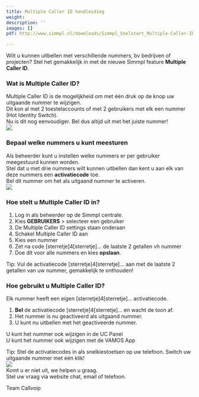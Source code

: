 ```yaml
---
title: Multiple Caller ID handleiding
weight: 
description: ''
images: []
pdf: http://www.simmpl.nl/downloads/Simmpl_Snelstart_Multiple-Caller-ID.pdf

---
```

Wilt u kunnen uitbellen met verschillende nummers, bv bedrijven of projecten? Stel het gemakkelijk in met de nieuwe Simmpl feature **Multiple Caller ID**.

<h3>Wat is Multiple Caller ID?</h3>

Multiple Caller ID is de mogelijkheid om met één druk op de knop uw uitgaande nummer te wijzigen.  
Dit kon al met 2 toestelaccounts of met 2 gebruikers met elk een nummer (Hot Identity Switch).  
Nu is dit nog eenvoudiger. Bel dus altijd uit met het juiste nummer!  
![](https://res.cloudinary.com/callvoip/image/upload/v1565343975/features-1_dvrctv.png)

<h3>Bepaal welke nummers u kunt meesturen</h3>

Als beheerder kunt u instellen welke nummers er per gebruiker meegestuurd kunnen worden.  
Stel dat u met drie nummers wilt kunnen uitbellen dan kent u aan elk van deze nummers een **activatiecode** toe.  
Bel dit nummer om het als uitgaand nummer te activeren.  
![](https://res.cloudinary.com/callvoip/image/upload/v1565344088/features-2_kfvgkn.png)

<h3>Hoe stelt u Multiple Caller ID in?</h3>

1. Log in als beheerder op de Simmpl centrale.
2. Kies **GEBRUIKERS** >  selecteer een gebruiker
3. De Multiple Caller ID settings staan onderaan
4. Schakel Multiple Caller ID aan
5. Kies een nummer
6. Zet na code \[sterretje\]4\[sterretje\]... de laatste 2 getallen vh nummer
7. Doe dit voor alle nummers en kies **opslaan**.

Tip: Vul de activatiecode \[sterretje\]4\[sterretje\]... aan met de laatste 2 getallen van uw nummer, gemakkelijk te onthouden!

<h3>Hoe gebruikt u Multiple Caller ID?</h3>

Elk nummer heeft een eigen \[sterretje\]4\[sterretje\]... activatiecode.

1. **Bel** de activatiecode \[sterretje\]4\[sterretje\]... en wacht de toon af.
2. Het nummer is nu geactiveerd als uitgaand nummer.
3. U kunt nu uitbellen met het geactiveerde nummer.

U kunt het nummer ook wijzigen in de UC Panel  
U kunt het nummer ook wijzigen met de VAMOS App

Tip: Stel de activatiecodes in als snelkiestoetsen op uw telefoon. Switch uw uitgaande nummer met één klik!  
![](https://res.cloudinary.com/callvoip/image/upload/v1565344485/features-3_v6lsfy.png)  
Komt u er niet uit, we helpen u graag.  
Stel uw vraag via website chat, email of telefoon.

Team Callvoip